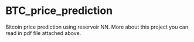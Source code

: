 # BTC_price_prediction
Bitcoin price prediction using reservoir NN.
More about this project you can read in pdf file attached above.
